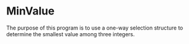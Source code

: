 # MinValue
The purpose of this program is to use a one-way selection structure to determine the smallest value among three integers.
